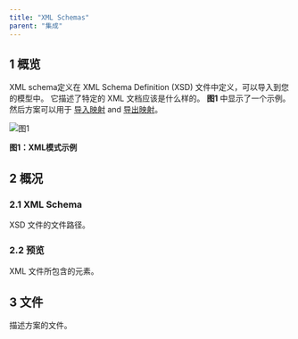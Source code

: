 ```yaml
---
title: "XML Schemas"
parent: "集成"
---
```


## 1 概览

XML schema定义在 XML Schema Definition (XSD) 文件中定义，可以导入到您的模型中。 它描述了特定的 XML 文档应该是什么样的。 **图1** 中显示了一个示例。 然后方案可以用于 [导入映射](import-mappings) and [导出映射](export-mappings)。

![图1](attachments/16713706/18582294.png)

**图1：XML模式示例**

## 2 概况

### 2.1 XML Schema

XSD 文件的文件路径。

### 2.2 预览

XML 文件所包含的元素。

## 3 文件

描述方案的文件。
